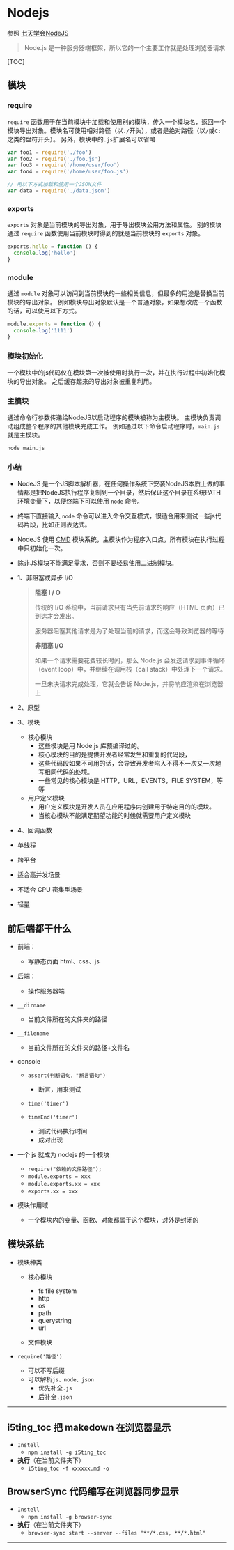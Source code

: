 # Nodejs

参照
[七天学会NodeJS](http://nqdeng.github.io/7-days-nodejs/)

> Node.js 是一种服务器端框架，所以它的一个主要工作就是处理浏览器请求

[TOC]

## 模块

### require

`require` 函数用于在当前模块中加载和使用别的模块，传入一个模块名，返回一个模块导出对象。模块名可使用相对路径（以`./`开头），或者是绝对路径（以`/`或`C:`之类的盘符开头）。
另外，模块中的`.js`扩展名可以省略

```js
var foo1 = require('./foo')
var foo2 = require('./foo.js')
var foo3 = require('/home/user/foo')
var foo4 = require('/home/user/foo.js')

// 用以下方式加载和使用一个JSON文件
var data = require('./data.json')
```

### exports

`exports` 对象是当前模块的导出对象，用于导出模块公用方法和属性。
别的模块通过 `require` 函数使用当前模块时得到的就是当前模块的 `exports` 对象。

```js
exports.hello = function () {
  console.log('hello')
}
```

### module

通过 `module` 对象可以访问到当前模块的一些相关信息，但最多的用途是替换当前模块的导出对象。
例如模块导出对象默认是一个普通对象，如果想改成一个函数的话，可以使用以下方式。

```js
module.exports = function () {
  console.log('1111')
}
```

### 模块初始化

一个模块中的js代码仅在模块第一次被使用时执行一次，并在执行过程中初始化模块的导出对象。
之后缓存起来的导出对象被重复利用。

### 主模块

通过命令行参数传递给NodeJS以启动程序的模块被称为主模块。
主模块负责调动组成整个程序的其他模块完成工作。
例如通过以下命令启动程序时，`main.js` 就是主模块。

```bash
node main.js
```

### 小结

- NodeJS 是一个JS脚本解析器，在任何操作系统下安装NodeJS本质上做的事情都是把NodeJS执行程序复制到一个目录，然后保证这个目录在系统PATH环境变量下，以便终端下可以使用 `node` 命令。
- 终端下直接输入 `node` 命令可以进入命令交互模式，很适合用来测试一些js代码片段，比如正则表达式。
- NodeJS 使用 [CMD](https://github.com/seajs/seajs/issues/242) 模块系统，主模块作为程序入口点，所有模块在执行过程中只初始化一次。
- 除非JS模块不能满足需求，否则不要轻易使用二进制模块。

- 1、非阻塞或异步 I/O

  > **阻塞 I / O**
  >
  > 传统的 I/O 系统中，当前请求只有当先前请求的响应（HTML 页面）已到达才会发出。
  >
  > 服务器阻塞其他请求是为了处理当前的请求，而这会导致浏览器的等待
  >
  > **非阻塞 I/O**
  >
  > 如果一个请求需要花费较长时间，那么 Node.js 会发送请求到事件循环（event loop）中，并继续在调用栈（call stack）中处理下一个请求。
  >
  > 一旦未决请求完成处理，它就会告诉 Node.js，并将响应渲染在浏览器上

- 2、原型
- 3、模块
  - 核心模块
    - 这些模块是用 Node.js 库预编译过的。
    - 核心模块的目的是提供开发者经常发生和重复的代码段，
    - 这些代码段如果不可用的话，会导致开发者陷入不得不一次又一次地写相同代码的处境。
    - 一些常见的核心模块是 HTTP，URL，EVENTS，FILE SYSTEM，等等
  - 用户定义模块
    - 用户定义模块是开发人员在应用程序内创建用于特定目的的模块。
    - 当核心模块不能满足期望功能的时候就需要用户定义模块
- 4、回调函数

- 单线程
- 跨平台
- 适合高并发场景
- 不适合 CPU 密集型场景
- 轻量

## 前后端都干什么

- 前端：
  - 写静态页面 html、css、js
- 后端：

  - 操作服务器端

- `__dirname`
  - 当前文件所在的文件夹的路径
- `__filename`
  - 当前文件所在的文件夹的路径+文件名
- console

  - `assert(判断语句，"断言语句")`

    - 断言，用来测试

  - `time('timer')`
  - `timeEnd('timer')`
    - 测试代码执行时间
    - 成对出现

- 一个 js 就成为 nodejs 的一个模块

  - `require("依赖的文件路径");`
  - `module.exports = xxx`
  - `module.exports.xx = xxx`
  - `exports.xx = xxx`

- 模块作用域
  - 一个模块内的变量、函数、对象都属于这个模块，对外是封闭的

## 模块系统

- 模块种类

  - 核心模块

    - fs file system
    - http
    - os
    - path
    - querystring
    - url

  - 文件模块

- `require('路径')`
  - 可以不写后缀
  - 可以解析`js、node、json`
    - 优先补全`.js`
    - 后补全`.json`

---

## i5ting_toc 把 makedown 在浏览器显示

- `Instell`
  - `npm install -g i5ting_toc`
- **执行**（在当前文件夹下）
  - `i5ting_toc -f xxxxxx.md -o`

## BrowserSync 代码编写在浏览器同步显示

- `Instell`
  - `npm install -g browser-sync`
- **执行**（在当前文件夹下）
  - `browser-sync start --server --files "**/*.css, **/*.html"`

---
